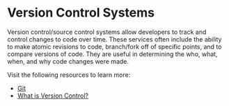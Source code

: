 # Version Control Systems

Version control/source control systems allow developers to track and control changes to code over time. These services often include the ability to make atomic revisions to code, branch/fork off of specific points, and to compare versions of code. They are useful in determining the who, what, when, and why code changes were made.


Visit the following resources to learn more:

- [Git](https://git-scm.com/)
- [What is Version Control?](https://www.atlassian.com/git/tutorials/what-is-version-control)
